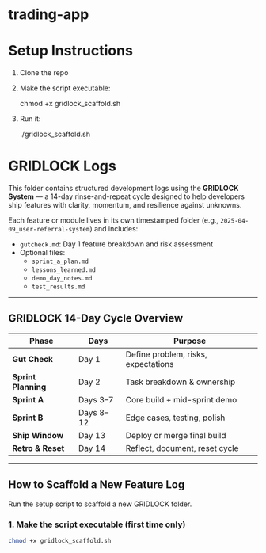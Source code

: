# trading-app
# Setup Instructions

1. Clone the repo
2. Make the script executable:

   chmod +x gridlock_scaffold.sh

3. Run it:

   ./gridlock_scaffold.sh

# GRIDLOCK Logs

This folder contains structured development logs using the **GRIDLOCK System** — a 14-day rinse-and-repeat cycle designed to help developers ship features with clarity, momentum, and resilience against unknowns.

Each feature or module lives in its own timestamped folder (e.g., `2025-04-09_user-referral-system`) and includes:

- `gutcheck.md`: Day 1 feature breakdown and risk assessment
- Optional files:
  - `sprint_a_plan.md`
  - `lessons_learned.md`
  - `demo_day_notes.md`
  - `test_results.md`

---

## GRIDLOCK 14-Day Cycle Overview

| Phase                 | Days        | Purpose                             |
|-----------------------|-------------|-------------------------------------|
| **Gut Check**         | Day 1       | Define problem, risks, expectations |
| **Sprint Planning**   | Day 2       | Task breakdown & ownership          |
| **Sprint A**          | Days 3–7    | Core build + mid-sprint demo        |
| **Sprint B**          | Days 8–12   | Edge cases, testing, polish         |
| **Ship Window**       | Day 13      | Deploy or merge final build         |
| **Retro & Reset**     | Day 14      | Reflect, document, reset cycle      |

---

## How to Scaffold a New Feature Log

Run the setup script to scaffold a new GRIDLOCK folder.

### 1. Make the script executable (first time only)

```bash
chmod +x gridlock_scaffold.sh